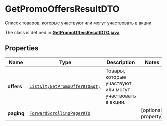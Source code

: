 

# GetPromoOffersResultDTO

Список товаров, которые участвуют или могут участвовать в акции.

The class is defined in **[GetPromoOffersResultDTO.java](../../src/main/java/org/openapitools/model/GetPromoOffersResultDTO.java)**

## Properties

Name | Type | Description | Notes
------------ | ------------- | ------------- | -------------
**offers** | [`List&lt;GetPromoOfferDTO&gt;`](GetPromoOfferDTO.md) | Товары, которые участвуют или могут участвовать в акции. | 
**paging** | [`ForwardScrollingPagerDTO`](ForwardScrollingPagerDTO.md) |  |  [optional property]




